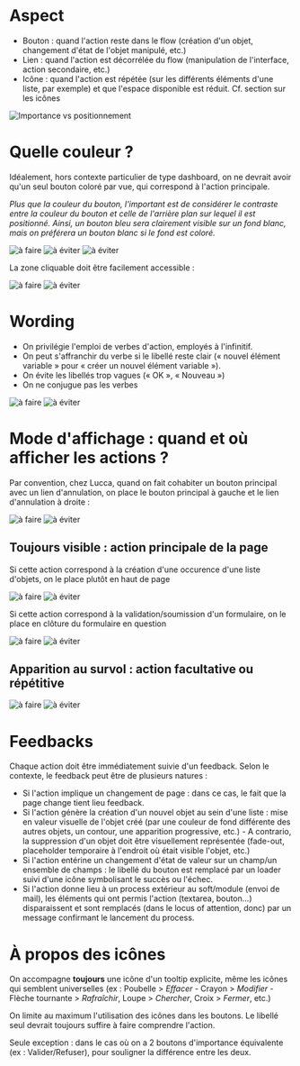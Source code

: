 # Aspect

- Bouton : quand l'action reste dans le flow (création d'un objet, changement d'état de l'objet manipulé, etc.)
- Lien : quand l'action est décorrélée du flow (manipulation de l'interface, action secondaire, etc.)
- Icône : quand l'action est répétée (sur les différents éléments d'une liste, par exemple) et que l'espace disponible est réduit. Cf. section sur les icônes

![Importance vs positionnement](guidelines/components/actions/general-guidelines/images/actions.gif)

# Quelle couleur ?

Idéalement, hors contexte particulier de type dashboard, on ne devrait avoir qu'un seul bouton coloré par vue, qui correspond à l'action principale.

*Plus que la couleur du bouton, l'important est de considérer le contraste entre la couleur du bouton et celle de l'arrière plan sur lequel il est positionné. Ainsi, un bouton bleu sera clairement visible sur un fond blanc, mais on préférera un bouton blanc si le fond est coloré.*

![à faire](guidelines/components/actions/general-guidelines/images/actions-color-do.png "La présence d'un seul bouton coloré aide l'utilisateur à identifier immédiatement l'action principale proposée par la page") ![à éviter](guidelines/components/actions/general-guidelines/images/actions-color-dont-1.png "L'absence de bouton coloré empêche l'utilisateur d'identifier clairement l'action principale.") ![à éviter](guidelines/components/actions/general-guidelines/images/actions-color-dont-2.png "La multiplication de boutons colorés empêche l'utilisateur d'identifier clairement l'action principale.")

La zone cliquable doit être facilement accessible :

![à faire](guidelines/components/actions/general-guidelines/images/actions-link-do.png) ![à éviter](guidelines/components/actions/general-guidelines/images/actions-link-dont.png)

# Wording

- On privilégie l'emploi de verbes d'action, employés à l'infinitif.
- On peut s'affranchir du verbe si le libellé reste clair (« nouvel élément variable » pour « créer un nouvel élément variable »).
- On évite les libellés trop vagues (« OK », « Nouveau »)
- On ne conjugue pas les verbes

![à faire](guidelines/components/actions/general-guidelines/images/actions-wording-do.png) ![à éviter](guidelines/components/actions/general-guidelines/images/actions-wording-dont.png)

# Mode d'affichage : quand et où afficher les actions ?

Par convention, chez Lucca, quand on fait cohabiter un bouton principal avec un lien d'annulation, on place le bouton principal à gauche et le lien d'annulation à droite :

![à faire](guidelines/components/actions/general-guidelines/images/actions-layout-do.png) ![à éviter](guidelines/components/actions/general-guidelines/images/actions-layout-dont.png)

## Toujours visible : action principale de la page

Si cette action correspond à la création d'une occurence d'une liste d'objets, on le place plutôt en haut de page

![à faire](guidelines/components/actions/general-guidelines/images/actions-position-do-1.png) ![à éviter](guidelines/components/actions/general-guidelines/images/actions-position-dont-1.png)

Si cette action correspond à la validation/soumission d'un formulaire, on le place en clôture du formulaire en question

![à faire](guidelines/components/actions/general-guidelines/images/actions-position-do-2.png) ![à éviter](guidelines/components/actions/general-guidelines/images/actions-position-dont-2.png)

## Apparition au survol : action facultative ou répétitive

![à faire](guidelines/components/actions/general-guidelines/images/actions-hover-do.gif) ![à éviter](guidelines/components/actions/general-guidelines/images/actions-hover-dont.png)

# Feedbacks

Chaque action doit être immédiatement suivie d'un feedback. Selon le contexte, le feedback peut être de plusieurs natures :

- Si l'action implique un changement de page : dans ce cas, le fait que la page change tient lieu feedback.
- Si l'action génère la création d'un nouvel objet au sein d'une liste : mise en valeur visuelle de l'objet créé (par une couleur de fond différente des autres objets, un contour, une apparition progressive, etc.) -  A contrario, la suppression d'un objet doit être visuellement représentée (fade-out, placeholder temporaire à l'endroit où était visible l'objet, etc.)
- Si l'action entérine un changement d'état de valeur sur un champ/un ensemble de champs : le libellé du bouton est remplacé par un loader suivi d'une icône symbolisant le succès ou l'échec.
- Si l'action donne lieu à un process extérieur au soft/module (envoi de mail), les éléments qui ont permis l'action (textarea, bouton…) disparaissent et sont remplacés (dans le locus of attention, donc) par un message confirmant le lancement du process.

# À propos des icônes

On accompagne **toujours** une icône d'un tooltip explicite, même les icônes qui semblent universelles (ex : Poubelle > *Effacer* - Crayon > *Modifier* - Flèche tournante > *Rafraîchir*, Loupe > *Chercher*, Croix > *Fermer*, etc.)

On limite au maximum l'utilisation des icônes dans les boutons. Le libellé seul devrait toujours suffire à faire comprendre l'action.

Seule exception : dans le cas où on a 2 boutons d'importance équivalente (ex : Valider/Refuser), pour souligner la différence entre les deux.
